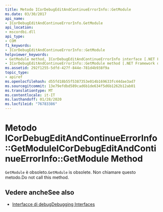 ```yaml
---
title: Metodo ICorDebugEditAndContinueErrorInfo::GetModule
ms.date: 03/30/2017
api_name:
- ICorDebugEditAndContinueErrorInfo.GetModule
api_location:
- mscordbi.dll
api_type:
- COM
f1_keywords:
- ICorDebugEditAndContinueErrorInfo::GetModule
helpviewer_keywords:
- GetModule method, ICorDebugEditAndContinueErrorInfo interface [.NET Framework debugging]
- ICorDebugEditAndContinueErrorInfo::GetModule method [.NET Framework debugging]
ms.assetid: 292f1255-5dfd-427f-844e-781d4b938f9a
topic_type:
- apiref
ms.openlocfilehash: d55fd18b55f5387353e014b169633fc44dae3ad7
ms.sourcegitcommit: 13e79efdbd589cad6b1de634f5d6b1262b12ab01
ms.translationtype: MT
ms.contentlocale: it-IT
ms.lasthandoff: 01/28/2020
ms.locfileid: "76783386"
---
```

# <a name="icordebugeditandcontinueerrorinfogetmodule-method"></a><span data-ttu-id="87014-102">Metodo ICorDebugEditAndContinueErrorInfo::GetModule</span><span class="sxs-lookup"><span data-stu-id="87014-102">ICorDebugEditAndContinueErrorInfo::GetModule Method</span></span>
<span data-ttu-id="87014-103">`GetModule` è obsoleto.</span><span class="sxs-lookup"><span data-stu-id="87014-103">`GetModule` is obsolete.</span></span> <span data-ttu-id="87014-104">Non chiamare questo metodo.</span><span class="sxs-lookup"><span data-stu-id="87014-104">Do not call this method.</span></span>  
  
## <a name="see-also"></a><span data-ttu-id="87014-105">Vedere anche</span><span class="sxs-lookup"><span data-stu-id="87014-105">See also</span></span>

- [<span data-ttu-id="87014-106">Interfacce di debug</span><span class="sxs-lookup"><span data-stu-id="87014-106">Debugging Interfaces</span></span>](debugging-interfaces.md)
